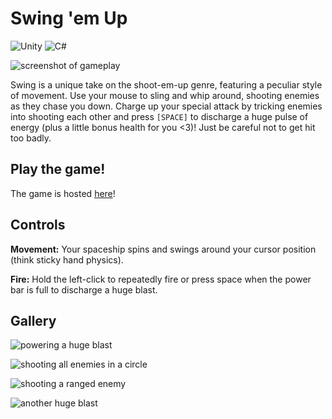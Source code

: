 # Swing 'em Up
![Unity](https://img.shields.io/badge/Unity-100000?style=for-the-badge&logo=unity&logoColor=white)
![C#](https://img.shields.io/badge/c%23-512BD4?style=for-the-badge&logo=csharp&logoColor=white)

![screenshot of gameplay](assets/main.jpg)

Swing is a unique take on the shoot-em-up genre, featuring a peculiar style of movement. Use your mouse to sling and whip around, shooting enemies as they chase you down. Charge up your special attack by tricking enemies into shooting each other and press `[SPACE]` to discharge a huge pulse of energy (plus a little bonus health for you <3)! Just be careful not to get hit too badly.

## Play the game!
The game is hosted [here](https://maffiemaffie.github.io/swing-em-up/)!

## Controls
**Movement:** Your spaceship spins and swings around your cursor position (think sticky hand physics).

**Fire:** Hold the left-click to repeatedly fire or press space when the power bar is full to discharge a huge blast.

## Gallery
![powering a huge blast](assets/clip1.gif)

![shooting all enemies in a circle](assets/clip2.gif)

![shooting a ranged enemy](assets/clip3.gif)

![another huge blast](assets/clip4.gif)

<!-- <iframe 
width=960
height=640
src="https://maffiemaffie.github.io/swing-em-up/"></iframe> -->